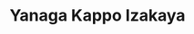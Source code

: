 ---
layout: place
title: "Yanaga Kappo Izakaya"
permalink: /pennsylvania/philadelphia/yanaga-kappo-izakaya.html
stateAbbr: PA
stateName: Pennsylvania
cityName: Philadelphia
seo:
  name: "Yanaga Kappo Izakaya"
  type: Restaurant
  links: https://www.ykisushi.com/
description: "Looking for sushi in Philadelphia, Pennsylvania? Check out Yanaga Kappo Izakaya for a delightful Japanese dining experience. Enjoy a variety of sushi and oth..."
place_id: ChIJ8WFysm3JxokROk0L9fMzvLI
photos:
  - name: >-
      places/ChIJ8WFysm3JxokROk0L9fMzvLI/photos/AeeoHcLk7pmpYI_aEEbR1PTc91Sc30KxuZXS7rhx3Sy7tMCXcP60mMFUJeT_5bn8kTbJs67K7HnBLykMn9aPfBrgnnSVIqPV43UcYacuvw2YkyaVEmP302fMbWHl2Co9OQWFFAA-51ma1TXqaxWucbtc6bTDqxgSxh_WZM-Md33R9cCk_Ro_5srkBgbQwhQSnMJzQPFX5SXUVVDcjXHjz8AMfVbeKJCcNhi5GTt0X6a0FJLx4Cn7gKn8MMPAlqDdvdD1ItHDdI2r2vgW6mYEQHkzTnWw32J_6V8JTG-1Ie4wiJSJ0fdbpD-ip_HtMgYepl18Fe38q5dj-jmgEXwbDhFUIZngxGOAVMHrmZK38nHMdJEIcV8WtJWyLXVISbV5P4y9wppmD1kuhstFueHNFeHnHnQRjRY6yVYJVOFnFVosetcwA7vC
    widthPx: 4032
    heightPx: 3024
    authorAttributions:
      - displayName: Griffin Ripley
        uri: https://maps.google.com/maps/contrib/114057388291879790566
        photoUri: >-
          https://lh3.googleusercontent.com/a-/ALV-UjXRVmva41NE_2I8H7A_3xRVWfI0kF38FAmqcQCkTr85xTO_lRBV6w=s100-p-k-no-mo
    flagContentUri: >-
      https://www.google.com/local/imagery/report/?cb_client=maps_api_places.places_api&image_key=!1e10!2sCIHM0ogKEICAgIDjqPSx0gE&hl=en-US
    googleMapsUri: >-
      https://www.google.com/maps/place//data=!3m4!1e2!3m2!1sCIHM0ogKEICAgIDjqPSx0gE!2e10!4m2!3m1!1s0x89c6c96db27261f1:0xb2bc33f3f50b4d3a
  - name: >-
      places/ChIJ8WFysm3JxokROk0L9fMzvLI/photos/AeeoHcKGpn_i7mc-1o3cxBf0HGZJ1U_ZcZYDjapfwHE37eDlJoS0kG8wurP0oCu0yGI77Rtkzss25ugwtkhxUy5Ws7RQlZIm-OcPMon1sqhkLffWtlgwf52WpeAqyg9PEamwPehAWMit4LcuaW7sI_bMWgt-S1e5td9SyKfMqOMLJdGA967b5goIR0odJJdnGRzJrKI0WeOa48Kt_QowettD2Cx99yGdFciLTNrtfJDPPEbDZBCq2zjw9OfSzSU_mUMlykcxMUAED_jZDytCxej6ty2irGwULGR5YkqznmJIJPAJydTnF0Zo9XlsPAgF5iy3nSa8yzaBrhLVCcUmS71ssTxr1PEUL0SGUaUaB6aW4Zz-kXRgEehcQqfD3Y4-GsYnHZyFWU-2o7_4RN2f95Q5x4vIZ2oSjYY6Z12mrQlYJ-DLaw
    widthPx: 4032
    heightPx: 3024
    authorAttributions:
      - displayName: Rebecca Cooper
        uri: https://maps.google.com/maps/contrib/114741947086260810583
        photoUri: >-
          https://lh3.googleusercontent.com/a-/ALV-UjV9uE0D2KaP2kq_JtMgDJxTQ2dKjZ8ctwIlAiUBdCrd18x03jw=s100-p-k-no-mo
    flagContentUri: >-
      https://www.google.com/local/imagery/report/?cb_client=maps_api_places.places_api&image_key=!1e10!2sCIHM0ogKEICAgMDA94OUdA&hl=en-US
    googleMapsUri: >-
      https://www.google.com/maps/place//data=!3m4!1e2!3m2!1sCIHM0ogKEICAgMDA94OUdA!2e10!4m2!3m1!1s0x89c6c96db27261f1:0xb2bc33f3f50b4d3a
  - name: >-
      places/ChIJ8WFysm3JxokROk0L9fMzvLI/photos/AeeoHcIf-zX8QylUkdbFTkIA_LvF7aReJz04MgK3chVSYnEP4BLqYtzwhMkV1lQacCveUhA5VWLi30-RUHSsc9qMZTY6tAwjgFiJp8jn-YQO4qDIuxJ56kQH_ICG_MMRVFyx7BU4vofdtrUQwPAJJFLxXE0fyfrBDhxnOLdRiBdGm6ggQS2V7QhI8LyPx8lQiOwFkVw0kd1cN2d0XJ5CecyfA0n7zVG4ZFceOV7L3WWPHByaDMyaC1oQactUOjnLAiif945CCGzmC2ntZ9UrIxE0yKEw7AcMEu9Sxvxwnm7rAR2knvFzo3BBNBRoHoNZvXbMVZWi0Q964upe1H3xgGB5MG8t2ko97-rYVhOeuBXOauLPbT1zZaOY0W5F8oSrrIKe8joi5hqUY3O-2gXAuJ2HaOw8Wi6u5wkm3UtrCJ_Ot3c
    widthPx: 4032
    heightPx: 3024
    authorAttributions:
      - displayName: Michael V
        uri: https://maps.google.com/maps/contrib/115435849120024024775
        photoUri: >-
          https://lh3.googleusercontent.com/a-/ALV-UjVN_Ndo4MCP3yevknz0SBTYIM_1ZlptDYAUAwfgncfAhS0TpmMSQw=s100-p-k-no-mo
    flagContentUri: >-
      https://www.google.com/local/imagery/report/?cb_client=maps_api_places.places_api&image_key=!1e10!2sCIHM0ogKEICAgICn0-6IHA&hl=en-US
    googleMapsUri: >-
      https://www.google.com/maps/place//data=!3m4!1e2!3m2!1sCIHM0ogKEICAgICn0-6IHA!2e10!4m2!3m1!1s0x89c6c96db27261f1:0xb2bc33f3f50b4d3a
  - name: >-
      places/ChIJ8WFysm3JxokROk0L9fMzvLI/photos/AeeoHcIy0-m2_AK2O7Zoxnahsd--CojgPAEstF8KDk8vZc98_j3HwK0huuYBCZTD4Lj1Y_ytrQ_OcVQxPRlg3Rjonlvm15TKaoaaMrrBoRlj63IkhgIZlJ0XWE22eC50q1K1GTftSoTh1zQHCDKT1is30FWPmthKg46wG2rtBJe8MP8dYWtM1fxqfJbmt8g_ni4PW7AlYiBDyOVeUBz6ZXvH_on8DL258WZO-HrcXh1oknU99oVj9hq7WzRJW0IyilRAa-THdfLT3vkz7899cGzOLZ-O6-UdoFg2xeDfY75Fphztb3lomFomRTrWHGOaMF0ZwWbxPHcIMZenehDN-a_Ykmcm-y2K5wfbrC6515ZuLz-fJtbvnc2axUwkaRDquoNX9mYkRKsoh4uJuID3GLRwLBd_U2KZM3kaz4Fv4_aJsBFgU8SY
    widthPx: 3024
    heightPx: 4032
    authorAttributions:
      - displayName: Marc Abrams
        uri: https://maps.google.com/maps/contrib/112079637893129402054
        photoUri: >-
          https://lh3.googleusercontent.com/a-/ALV-UjWR4uNNKGWGdstbs44pA0zTFWyUaI7i3litiURhydOmgmStzpX3fQ=s100-p-k-no-mo
    flagContentUri: >-
      https://www.google.com/local/imagery/report/?cb_client=maps_api_places.places_api&image_key=!1e10!2sCIHM0ogKEICAgICbiYrcmwE&hl=en-US
    googleMapsUri: >-
      https://www.google.com/maps/place//data=!3m4!1e2!3m2!1sCIHM0ogKEICAgICbiYrcmwE!2e10!4m2!3m1!1s0x89c6c96db27261f1:0xb2bc33f3f50b4d3a
  - name: >-
      places/ChIJ8WFysm3JxokROk0L9fMzvLI/photos/AeeoHcK9HaCj4dZvbwcr3TcCCxkys9NVXygnUU09Jnz9mf0pnpaQgGpHFZwwyVXtq6V7Dmk0m4PUDT8pbeSBe8StfCFuJOxl69JiZYceSio68vHEcKwpmQ2-sqI1dYuZjwB_x8qOHse-x99FkjXUthSB38SnRDi6O7YFsxwL9yD-tLLGJhtl1SVvdEIKYQkfsFJ78o8bvQ9OenUSm8CACuY4JoaaNWjPmCykK0Ayku-6Ti5B1HPJNrruPDkhbkIaKID60KGmgrlNyc1xY-LJUAFTRDoPSUhs5CVgosYzt7hDi3ik7fx6zcfC-WJQyosHWnebZpa-ywVsan7Jo_909YDq2mEAer2uLJ2TxCJelNG8gV81O5IBnF0TyCAhAn2ybnA7ysCyPg-d_j1V8ha0i4D8ECt-G8ybkQFyWF2PdGAZ8rMJ4w
    widthPx: 4800
    heightPx: 3600
    authorAttributions:
      - displayName: Michelle
        uri: https://maps.google.com/maps/contrib/118376764464662459699
        photoUri: >-
          https://lh3.googleusercontent.com/a-/ALV-UjUaxtiGkyg42eaiWZq54VbcRZshr3hRcVp_yM-UE8EQD9bSgDWb=s100-p-k-no-mo
    flagContentUri: >-
      https://www.google.com/local/imagery/report/?cb_client=maps_api_places.places_api&image_key=!1e10!2sCIHM0ogKEICAgIDf98PRdQ&hl=en-US
    googleMapsUri: >-
      https://www.google.com/maps/place//data=!3m4!1e2!3m2!1sCIHM0ogKEICAgIDf98PRdQ!2e10!4m2!3m1!1s0x89c6c96db27261f1:0xb2bc33f3f50b4d3a
  - name: >-
      places/ChIJ8WFysm3JxokROk0L9fMzvLI/photos/AeeoHcIvzgy7iWklmf6VWGQnbyL-KlAq5ACZASGSUa0hCVk4XynRM-9GD4l_c1XCZLSTvp5437OZ1kG44YxX7I4PRJPcSFyT7om8ORjdoQE760S9FROfve7Pxwh4VYvE8c4qWCEBDBqiMppdFakt90s8Qd860VNjlqjaoz61F9usCB5yRhaTJYI5pKOj1TKpgtSjs1ZIruQdxUqB7EEGuQnMHOna7Zdcmg3PsrCGhEv5WcsWh7sv8y8VkRrir5_D_kZ48XuMYrMq5bXaWhZ0il8-Ybxc5LOZ6MFOWk0uSB9M_shnqyS432unjQclDetqVoGAgi-25dj302oDEQWlucrs3HI7nPuhJ12d1AAPnMF7TJ5lHtZzfc346dXhQ1KyajahetMZHVzwyLfA2AzE0POm8Qi-QJ3rbssCPjd_vs95eKUtM1EQ
    widthPx: 3024
    heightPx: 4032
    authorAttributions:
      - displayName: Aylin T
        uri: https://maps.google.com/maps/contrib/107899975149107667195
        photoUri: >-
          https://lh3.googleusercontent.com/a-/ALV-UjUfFvHTFUC_0FkZ18nQrVzrRss0eF31QHEb1aPcBW6DpqfTODKM=s100-p-k-no-mo
    flagContentUri: >-
      https://www.google.com/local/imagery/report/?cb_client=maps_api_places.places_api&image_key=!1e10!2sCIHM0ogKEICAgIDr4IS0kAE&hl=en-US
    googleMapsUri: >-
      https://www.google.com/maps/place//data=!3m4!1e2!3m2!1sCIHM0ogKEICAgIDr4IS0kAE!2e10!4m2!3m1!1s0x89c6c96db27261f1:0xb2bc33f3f50b4d3a
  - name: >-
      places/ChIJ8WFysm3JxokROk0L9fMzvLI/photos/AeeoHcIa21KKcuS9mubT4r274SjVfiq_xZFP6fL53Ai599LRga0MXAHYCElJX6BGEW7vvM3nd8KUrZLmWNeflyctg455cXGEXn35pcaNxmz6oztYv_RVwJsZIrt_978v0WJfpuy_JbF8H8v7MB8aptxxw7zC8wWE78L570jNnTjVbJnlAqxHhiiQ8RNxrR7wr-YlSuhy4ZYdm7GQr3TN8uhkS5930vFNj3Yjrb8WshZxO0gtMwwzLY3HmIDXCrMhuenBE1jUHHFO7YDiBlIIMervc5bkyYM6nxolf72B6p6yk2GyrMWO6Eb1jG2YtqDyHnhC_fQCZ0-sLFwmmbo5-gt2xxBOu-cQgxNDJUs9TCPpH4066s3dczwFLLh1w9RhrMAbJHYXBSaBKULGhD0AcGeU4SyFWjWH3bDr77HK4jzPonMmTBs
    widthPx: 3600
    heightPx: 4800
    authorAttributions:
      - displayName: Michelle
        uri: https://maps.google.com/maps/contrib/118376764464662459699
        photoUri: >-
          https://lh3.googleusercontent.com/a-/ALV-UjUaxtiGkyg42eaiWZq54VbcRZshr3hRcVp_yM-UE8EQD9bSgDWb=s100-p-k-no-mo
    flagContentUri: >-
      https://www.google.com/local/imagery/report/?cb_client=maps_api_places.places_api&image_key=!1e10!2sCIHM0ogKEICAgIDf98PRtQE&hl=en-US
    googleMapsUri: >-
      https://www.google.com/maps/place//data=!3m4!1e2!3m2!1sCIHM0ogKEICAgIDf98PRtQE!2e10!4m2!3m1!1s0x89c6c96db27261f1:0xb2bc33f3f50b4d3a
  - name: >-
      places/ChIJ8WFysm3JxokROk0L9fMzvLI/photos/AeeoHcJBNkkCcwBD8Bz7tw5eZhJ2B8zcUOU4AM_Pa9BZHCtng0_HRdtmQMkolk2yfJ6zrytRvMZjEDA0Jq381x43zdlbia5Hvsjho9U0IjsnjX7NpwtTVnj4jePBCQBFXi5HHLpksGnwiQPxFt_9uU9iKH9hE0Whch7u1mUnjLSUhVJkGdOAcvhcwhPPJQlBRAV0n1FMzDK9YN4bI0DR765BmQeQ4yrW24vHP9S1K7Dyf8BXfSsesb4H5QXNNGIx9kFwnjEk89bnqerj20j-TM8NqsUjN7ONhgJdJbzPUpPRcc0O3jF_bj0gXnEvXcrG7xJ3bQfBmQxnrq2hRfUDu5EpAobUTPaZEKAfCQxnXoZDwgdOEhY5wIl1fj-Qwhj57z-oXYGDHvVVubocmbRpgtDqxN0k-29XgUhQ1AdvtXUDuDjXLw
    widthPx: 4032
    heightPx: 3024
    authorAttributions:
      - displayName: Rebecca Cooper
        uri: https://maps.google.com/maps/contrib/114741947086260810583
        photoUri: >-
          https://lh3.googleusercontent.com/a-/ALV-UjV9uE0D2KaP2kq_JtMgDJxTQ2dKjZ8ctwIlAiUBdCrd18x03jw=s100-p-k-no-mo
    flagContentUri: >-
      https://www.google.com/local/imagery/report/?cb_client=maps_api_places.places_api&image_key=!1e10!2sCIHM0ogKEICAgMDA94OUDA&hl=en-US
    googleMapsUri: >-
      https://www.google.com/maps/place//data=!3m4!1e2!3m2!1sCIHM0ogKEICAgMDA94OUDA!2e10!4m2!3m1!1s0x89c6c96db27261f1:0xb2bc33f3f50b4d3a
  - name: >-
      places/ChIJ8WFysm3JxokROk0L9fMzvLI/photos/AeeoHcKd3s_MgnD726EHyjS-qhTQVzlkN7lQ3j465BCuDL1pi1VTH5rNAI8y70-JCyl3Esb7PN2un5kSTudWHMZ-BINMcwBb-W369YHlBVregt1C6Xq78nwh682u4e73fACAbwXSvBb5_DgxMkY6PAfATcmFA4_6uBMW5swdZxqad25tt3oC6aviSW7Q0CujBk3gaaHDAfAdeNFDLlpsIapgCjDvd-VUYOWIS1zIGNxN8JOTGsfSyCnrxZSc1Sn-RDmhuCMgsVS2J9sDuJ4h-X1Z7-Tj67kVoW6eBy-d32BDaE1lzqnOfnwbvD0Q5zq4Y-riETZMd-QyrZM0shiO9g8r3tEGXxWl1hg_XJOMmYt9S_caQMgY9Tf4AGAlGdS3_bD5G2cTGYta5HnCMNwWiMkZAq5802gdOZSpOo_KBTleNycTQC8
    widthPx: 4032
    heightPx: 3024
    authorAttributions:
      - displayName: Rebecca Cooper
        uri: https://maps.google.com/maps/contrib/114741947086260810583
        photoUri: >-
          https://lh3.googleusercontent.com/a-/ALV-UjV9uE0D2KaP2kq_JtMgDJxTQ2dKjZ8ctwIlAiUBdCrd18x03jw=s100-p-k-no-mo
    flagContentUri: >-
      https://www.google.com/local/imagery/report/?cb_client=maps_api_places.places_api&image_key=!1e10!2sCIHM0ogKEICAgMDA94OU1AE&hl=en-US
    googleMapsUri: >-
      https://www.google.com/maps/place//data=!3m4!1e2!3m2!1sCIHM0ogKEICAgMDA94OU1AE!2e10!4m2!3m1!1s0x89c6c96db27261f1:0xb2bc33f3f50b4d3a
  - name: >-
      places/ChIJ8WFysm3JxokROk0L9fMzvLI/photos/AeeoHcKeHt11XL_p9WI6ydppOoujqPdchwSK71M0cBSdJv1VkTh9UW6RwSjXPIHhOe5DWECG4FFPZf-qN9USm4pJgAH28sAqumj6rRcrzo3YuA2KgoERVFkAypC9CIE_daPZq_rW5VgBHKlnYxMf7ohOWp5NONJ5I1Lr-tt49KN3TwccHLzJ1vhft74TYRjwgqdGLGPYFV10-Jwsy9A_tLDQeiVtYFgjpP5c-YwtsW3QtSvAqQhFNqsq6Mcux73ErsithheNOX5RRM82T_b1o_EaqwfhLCHeXzVboTBSJpx5ixZrzpy3H4KL1DVCxnHWlDxA0hCAwhGkRB0joIdNs4mD-YTTicIQAwJTTZ7aPj6I64YJ6k0nsVystNuk15co4DqILBAyEkzNWKkToE6tZDuNtGzd1Z503yl9_svdQoiJ2NCiTdye
    widthPx: 4032
    heightPx: 3024
    authorAttributions:
      - displayName: Orlando Calvo Arias
        uri: https://maps.google.com/maps/contrib/116336490831592253631
        photoUri: >-
          https://lh3.googleusercontent.com/a-/ALV-UjXKBkYDGmwfaNluJbitFm5i3XIcS0g0Xul0i2dYp4isQ8DUthjZ=s100-p-k-no-mo
    flagContentUri: >-
      https://www.google.com/local/imagery/report/?cb_client=maps_api_places.places_api&image_key=!1e10!2sCIHM0ogKEICAgIDD04mBrAE&hl=en-US
    googleMapsUri: >-
      https://www.google.com/maps/place//data=!3m4!1e2!3m2!1sCIHM0ogKEICAgIDD04mBrAE!2e10!4m2!3m1!1s0x89c6c96db27261f1:0xb2bc33f3f50b4d3a
address: 637 N 3rd St, Philadelphia, PA 19123, USA
street: 637 N 3rd St
city: Philadelphia
state: PA
zip: '19123'
country: USA
neighborhood: North Philadelphia
latitude: '39.962206'
longitude: '-75.142920'
accessibility_options: null
business_status: OPERATIONAL
name: Yanaga Kappo Izakaya
google_maps_links:
  directionsUri: >-
    https://www.google.com/maps/dir//''/data=!4m7!4m6!1m1!4e2!1m2!1m1!1s0x89c6c96db27261f1:0xb2bc33f3f50b4d3a!3e0
  placeUri: https://maps.google.com/?cid=12879226157254004026
  writeAReviewUri: >-
    https://www.google.com/maps/place//data=!4m3!3m2!1s0x89c6c96db27261f1:0xb2bc33f3f50b4d3a!12e1
  reviewsUri: >-
    https://www.google.com/maps/place//data=!4m4!3m3!1s0x89c6c96db27261f1:0xb2bc33f3f50b4d3a!9m1!1b1
  photosUri: >-
    https://www.google.com/maps/place//data=!4m3!3m2!1s0x89c6c96db27261f1:0xb2bc33f3f50b4d3a!10e5
primary_type: Japanese Restaurant
opening_hours:
  regular: null
  current: null
secondary_opening_hours:
  regular:
    weekdayDescriptions: null
    type: null
  current:
    weekdayDescriptions: null
    type: null
phone: (215) 305-4130
price_level: PRICE_LEVEL_MODERATE
price_range: $30 &ndash; $50
rating: '4.8'
rating_count: 103
website: https://www.ykisushi.com/
reviews: null
parking_options: null
payment_options: null
allow_dogs: null
curbside_pickup: null
delivery: null
dine_in: null
good_for_children: null
good_for_groups: null
good_for_sports: null
live_music: null
menu_for_children: null
outdoor_seating: null
reservable: null
restroom: null
serves_beer: null
serves_breakfast: null
serves_brunch: null
serves_cocktails: null
serves_coffee: null
serves_dinner: null
serves_dessert: null
serves_lunch: null
serves_vegetarian_food: null
serves_wine: null
takeout: null
summary: null

---